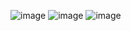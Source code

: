 ![image](https://github.com/painmoves/discord-vanity-sniper/assets/162766509/5257af0e-3122-4cfb-a9be-dc03b9ebb84c)
![image](https://github.com/painmoves/discord-vanity-sniper/assets/162766509/83023dac-39b2-4a25-92a1-78a49115de17)
![image](https://github.com/painmoves/discord-vanity-sniper/assets/162766509/1bf39707-ee46-4a50-9f72-d9ecb4c5e909)

